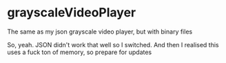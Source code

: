 # grayscaleVideoPlayer
The same as my json grayscale video player, but with binary files

So, yeah. JSON didn't work that well so I switched. And then I realised this uses a fuck ton of memory, so prepare for updates
